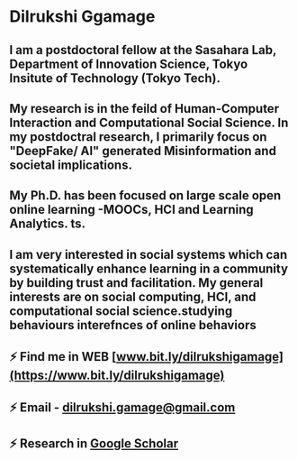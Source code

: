 # Dilrukshi Ggamage      

## I am a postdoctoral fellow at the Sasahara Lab, Department of Innovation Science, Tokyo Insitute of Technology (Tokyo Tech). 
## My research is in the feild of Human-Computer Interaction and Computational Social Science. In my postdoctral research, I primarily focus on "DeepFake/ AI" generated Misinformation and societal implications.
## My Ph.D. has been focused on large scale open online learning  -MOOCs, HCI and Learning Analytics. ts. 

## I am very interested in social systems which can systematically enhance learning in a community by building trust and facilitation. My general interests are on social computing, HCI, and computational social science.studying behaviours interefnces of online behaviors 

## ⚡ Find me in WEB [www.bit.ly/dilrukshigamage](https://www.bit.ly/dilrukshigamage) 

## ⚡ Email - dilrukshi.gamage@gmail.com

## ⚡ Research in [Google Scholar ](https://scholar.google.ca/citations?user=WCvk2EoAAAAJ&hl=en)
<!--
**iceLearn/iceLearn** is a ✨ _special_ ✨ repository because its `README.md` (this file) appears on your GitHub profile.

Here are some ideas to get you started:

-  I’m currently working on
- 🌱 I’m currently learning ...
- 👯 I’m looking to collaborate on ...
- 🤔 I’m looking for help with ...
- 💬 Ask me about ...
- 📫 How to reach me: ...
- 😄 Pronouns: ...
-  ...
-->
